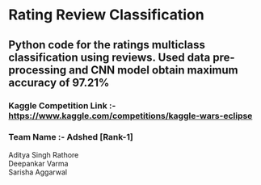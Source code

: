 # Rating Review Classification
## Python code for the ratings multiclass classification using reviews. Used data pre-processing and CNN model obtain maximum accuracy of 97.21%

### Kaggle Competition Link :- https://www.kaggle.com/competitions/kaggle-wars-eclipse
### Team Name :- Adshed [Rank-1]
Aditya  Singh Rathore <br>
Deepankar Varma <br>
Sarisha Aggarwal <br>